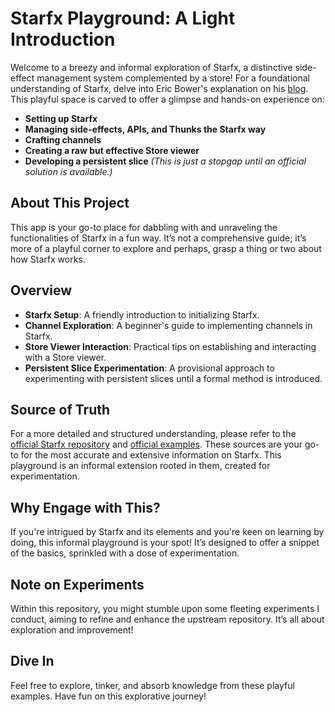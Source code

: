 # Starfx Playground: A Light Introduction

Welcome to a breezy and informal exploration of Starfx, a distinctive side-effect management system complemented by a store! For a foundational understanding of Starfx, delve into Eric Bower's explanation on his [blog](https://bower.sh/what-is-starfx). This playful space is carved to offer a glimpse and hands-on experience on:

- **Setting up Starfx**
- **Managing side-effects, APIs, and Thunks the Starfx way**
- **Crafting channels**
- **Creating a raw but effective Store viewer**
- **Developing a persistent slice** _(This is just a stopgap until an official solution is available.)_

## About This Project

This app is your go-to place for dabbling with and unraveling the functionalities of Starfx in a fun way. It’s not a comprehensive guide; it’s more of a playful corner to explore and perhaps, grasp a thing or two about how Starfx works.

## Overview

- **Starfx Setup**: A friendly introduction to initializing Starfx.
- **Channel Exploration**: A beginner's guide to implementing channels in Starfx.
- **Store Viewer Interaction**: Practical tips on establishing and interacting with a Store viewer.
- **Persistent Slice Experimentation**: A provisional approach to experimenting with persistent slices until a formal method is introduced.

## Source of Truth

For a more detailed and structured understanding, please refer to the [official Starfx repository](https://github.com/neurosnap/starfx) and [official examples](https://github.com/neurosnap/starfx-examples). These sources are your go-to for the most accurate and extensive information on Starfx. This playground is an informal extension rooted in them, created for experimentation.

## Why Engage with This?

If you're intrigued by Starfx and its elements and you're keen on learning by doing, this informal playground is your spot! It’s designed to offer a snippet of the basics, sprinkled with a dose of experimentation.

## Note on Experiments

Within this repository, you might stumble upon some fleeting experiments I conduct, aiming to refine and enhance the upstream repository. It’s all about exploration and improvement!

## Dive In

Feel free to explore, tinker, and absorb knowledge from these playful examples. Have fun on this explorative journey!
